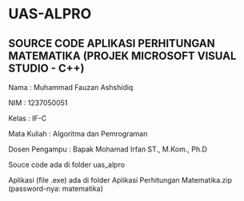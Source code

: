 # UAS-ALPRO

## SOURCE CODE APLIKASI PERHITUNGAN MATEMATIKA (PROJEK MICROSOFT VISUAL STUDIO - C++)

Nama           : Muhammad Fauzan Ashshidiq

NIM            : 1237050051

Kelas          : IF-C

Mata Kuliah    : Algoritma dan Pemrograman

Dosen Pengampu : Bapak Mohamad Irfan ST., M.Kom., Ph.D

Souce code ada di folder uas_alpro

Aplikasi (file .exe) ada di folder Aplikasi Perhitungan Matematika.zip (password-nya: matematika)
